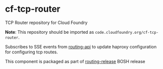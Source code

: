 # cf-tcp-router

TCP Router repository for Cloud Foundry

**Note**: This repository should be imported as `code.cloudfoundry.org/cf-tcp-router`.

Subscribes to SSE events from
[routing-api](https://github.com/cloudfoundry/routing-api) to update haproxy
configuration for configuring tcp routes.

This component is packaged as part of
[routing-release](https://github.com/cloudfoundry/routing-release) BOSH release
